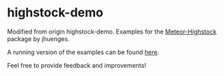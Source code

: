 highstock-demo
===============
Modified from origin highstock-demo.
Examples for the [Meteor-Highstock](https://github.com/jhuenges/meteor-highstock/) package by jhuenges.

A running version of the examples can be found [here](http://funds.jk1968.com/).

Feel free to provide feedback and improvements!
